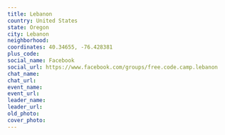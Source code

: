 ```yaml
---
title: Lebanon
country: United States
state: Oregon
city: Lebanon
neighborhood: 
coordinates: 40.34655, -76.428381
plus_code:
social_name: Facebook
social_url: https://www.facebook.com/groups/free.code.camp.lebanon
chat_name:
chat_url:
event_name:
event_url:
leader_name:
leader_url:
old_photo: 
cover_photo:
---
```

